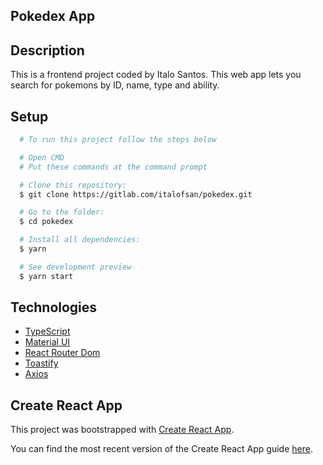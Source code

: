 ## Pokedex App


## Description

This is a frontend project coded by Italo Santos. This web app lets you search for pokemons by ID, name, type and ability.


## Setup

```bash
  # To run this project follow the steps below

  # Open CMD
  # Put these commands at the command prompt 

  # Clone this repository:
  $ git clone https://gitlab.com/italofsan/pokedex.git

  # Go to the folder:
  $ cd pokedex

  # Install all dependencies:
  $ yarn

  # See development preview
  $ yarn start
```

## Technologies
- [TypeScript](https://www.typescriptlang.org/)
- [Material UI](https://material-ui.com)
- [React Router Dom](https://reactrouter.com/web/guides/quick-start)
- [Toastify](https://fkhadra.github.io/react-toastify/introduction)
- [Axios](https://github.com/axios/axios#readme)

## Create React App

This project was bootstrapped with [Create React App](https://github.com/facebookincubator/create-react-app).

You can find the most recent version of the Create React App guide [here](https://github.com/facebookincubator/create-react-app/blob/master/packages/react-scripts/template/README.md).
